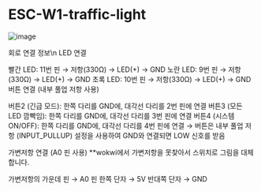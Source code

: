 # ESC-W1-traffic-light

![image](https://github.com/user-attachments/assets/59849f39-9fe2-4b11-8119-a3a66598954c)

회로 연결 정보\n
LED 연결

빨간 LED: 11번 핀 → 저항(330Ω) → LED(+) → GND
노란 LED: 9번 핀 → 저항(330Ω) → LED(+) → GND
초록 LED: 10번 핀 → 저항(330Ω) → LED(+) → GND
버튼 연결 (내부 풀업 저항 사용)

버튼2 (긴급 모드): 한쪽 다리를 GND에, 대각선 다리를 2번 핀에 연결
버튼3 (모든 LED 깜빡임): 한쪽 다리를 GND에, 대각선 다리를 3번 핀에 연결
버튼4 (시스템 ON/OFF): 한쪽 다리를 GND에, 대각선 다리를 4번 핀에 연결
→ 버튼은 내부 풀업 저항 (INPUT_PULLUP) 설정을 사용하여 GND와 연결되면 LOW 신호를 받음

가변저항 연결 (A0 핀 사용)
**wokwi에서 가변저항을 못찾아서 스위치로 그림을 대체합니다.

가변저항의 가운데 핀 → A0 핀
한쪽 단자 → 5V
반대쪽 단자 → GND 

